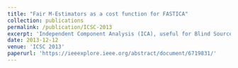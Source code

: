 ```yaml
---
title: "Fair M-Estimators as a cost function for FASTICA"
collection: publications
permalink: /publication/ICSC-2013
excerpt: 'Independent Component Analysis (ICA), useful for Blind Source Separation, is a method of decomposing an observed dataset, which has been created by the influence of multiple sources, into the set of statistically independent variables which created it. ICA uses cost function to process the dataset, and it requires that the cost function used for separation be robust, consistent and non-quadratic in nature to properly differentiate the individual components. It is also required that the cost function is computationally simple, converges quickly and does not fail to converge when applied on different data sets. One of the ideal methods for Independent Component Analysis is FastICA. Given the apparent freedom to choose non-linearity, it is proposed here to use Fair M-Estimator as a cost function for the FastICA. M-Estimators are a generalized case of Maximum Likelihood Estimators'
date: 2013-12-12
venue: 'ICSC 2013'
paperurl: 'https://ieeexplore.ieee.org/abstract/document/6719831/'
---
```

